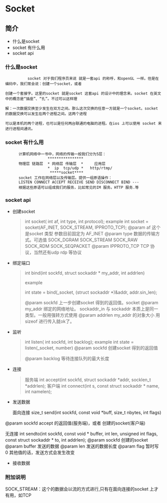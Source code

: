 # Socket

## 简介

* 什么是socket
* socket 有什么用
* socket api

### 什么是socket

```
          socket 对于我们程序员来说 就是一套api 的称呼，和openGL 一样。但是在编码中，我们常会说：创建一个socket，或者

创建一个套接字。这里的socket 就是socket 这套api 的设计中的理念来。socket 在英文中的概念是“插座”、“孔”。不过可以这样理

解：一次数据交换至少发生在双方之间。那么这次交换的任意一方就是一个socket。socket 的数据交换可以发生在两个进程之间。这两个进程

可以是本机的两个进程，也可以是任何两台联通的电脑的进程。在ios 上可以使用 socket 来进行进程间通讯。

```

### socket 有什么用

```
      计算机网络中一书中，网络的传输一般我们分为5层：
                   ****************
      物理层 链路层  * 网络层 传输层  *     应用层
                   *  ip  tcp/udp *   http/rtmp/
                    *****socket****
      socket 工作在网络层以及传输层。提供一组原语操作：
      LISTEN CONNECT ACCEPT RECEIVE SEND DISCONNECT BIND ---
      根据这些原语可以组成我们的服务，比如常见的IM 服务。HTTP 服务.等
```

### socket api

* 创建socket

  > int socket\( int af, int type, int protocol\);
  >   example
  >   int socket = socket\(AF\_INET, SOCK\_STREAM, IPPROTO\_TCP\);
  >   @param af 这个是socket 类型 参数目前固定为 AF\_INET 
  >   @param type  数据的传输方式。可选值 SOCK\_DGRAM  SOCK\_STREAM  SOCK\_RAW  SOCK\_RDM   SOCK\_SEQPACKET
  >   @param IPPROTO\_TCP TCP 协议，当然还有udp rdp 等协议

* 绑定端口

  > int bind\(int sockfd, struct sockaddr \* my\_addr, int addrlen\)
  > 
  > example
  > 
  > int state = bind\(\_socket, \(struct sockaddr \*\)&addr, addr.sin\_len\);
  > 
  > @param sockfd 上一步创建socket 得到的返回值。socket
  > @param my\_addr 绑定的网络地址。 sockaddr\_in  与 sockaddr 本质上是同一类型。一般用强转方式使用
  > @param addrlen my\_addr 的对象大小 用sizeof 进行传入就ok了。

* 监听

  > int listen\( int sockfd, int backlog\);
  > example
  > int state = listen\(\_socket, number\) 
  > @param sockfd 创建socket 得到的返回值
  > 
  > @param backlog 等待连接队列的最大长度

* 连接

  > 服务端
  > int accept\(int sockfd, struct sockaddr \*addr, socklen\_t \*addrlen\);
  > 客户端
  > int connect\(int s, const struct sockaddr \* name, int namelen\);

* 发送数据

  面向连接
         size\_t send\(int sockfd, const void \*buff, size\_t nbytes, int flags\)



@param sockfd accept 的返回值\(服务端\)，或者 创建的socket\(客户端\)


无连接
       int sendto\(int sockfd, const void \* buffer, int len, unsigned int flags, const struct sockaddr \* to, int addrlen\);
       @param sockfd 创建的socket 
       @param buffer 发送的数据
       @param len 发送的数据长度
       @param flag 暂时写 0 其他值的话，发送方式会发生改变

* 接收数据

### 附加说明

SOCK\_STREAM：这个的数据会以流的方式进行,只有在面向连接的socket 上才有用，如TCP


